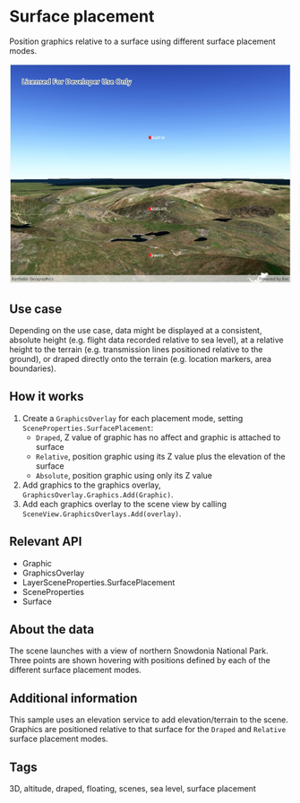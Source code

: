 # Surface placement

Position graphics relative to a surface using different surface placement modes.

![screenshot](SurfacePlacements.jpg)

## Use case

Depending on the use case, data might be displayed at a consistent, absolute height (e.g. flight data recorded relative to sea level), at a relative height to the terrain (e.g. transmission lines positioned relative to the ground), or draped directly onto the terrain (e.g. location markers, area boundaries).

## How it works

1. Create a `GraphicsOverlay` for each placement mode, setting `SceneProperties.SurfacePlacement`:
    * `Draped`, Z value of graphic has no affect and graphic is attached to surface
    * `Relative`, position graphic using its Z value plus the elevation of the surface
    * `Absolute`, position graphic using only its Z value
2. Add graphics to the graphics overlay, `GraphicsOverlay.Graphics.Add(Graphic)`.
3. Add each graphics overlay to the scene view by calling `SceneView.GraphicsOverlays.Add(overlay)`.

## Relevant API

* Graphic
* GraphicsOverlay
* LayerSceneProperties.SurfacePlacement
* SceneProperties
* Surface

## About the data

The scene launches with a view of northern Snowdonia National Park. Three points are shown hovering with positions defined by each of the different surface placement modes.

## Additional information

This sample uses an elevation service to add elevation/terrain to the scene. Graphics are positioned relative to that surface for the `Draped` and `Relative` surface placement modes.

## Tags

3D, altitude, draped, floating, scenes, sea level, surface placement
